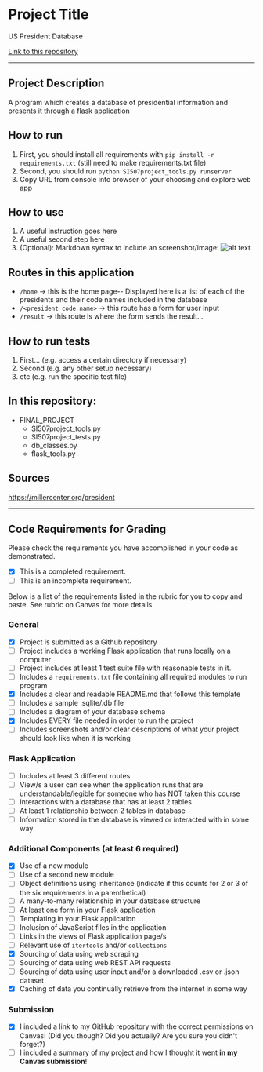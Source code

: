 # Project Title

US President Database

[Link to this repository](https://github.com/susmoi/Presidents-Database)

---

## Project Description

A program which creates a database of presidential information and presents it through a flask application

## How to run

1. First, you should install all requirements with `pip install -r requirements.txt` (still need to make requirements.txt file)
2. Second, you should run `python SI507project_tools.py runserver`
3. Copy URL from console into browser of your choosing and explore web app

## How to use

1. A useful instruction goes here
2. A useful second step here
3. (Optional): Markdown syntax to include an screenshot/image: ![alt text](image.jpg)

## Routes in this application

- `/home` -> this is the home page-- Displayed here is a list of each of the presidents and their code names included in the database
- `/<president code name>` -> this route has a form for user input
- `/result` -> this route is where the form sends the result...

## How to run tests

1. First... (e.g. access a certain directory if necessary)
2. Second (e.g. any other setup necessary)
3. etc (e.g. run the specific test file)


## In this repository:

- FINAL_PROJECT
  - SI507project_tools.py
  - SI507project_tests.py
  - db_classes.py
  - flask_tools.py

## Sources
https://millercenter.org/president

---
## Code Requirements for Grading
Please check the requirements you have accomplished in your code as demonstrated.
- [x] This is a completed requirement.
- [ ] This is an incomplete requirement.

Below is a list of the requirements listed in the rubric for you to copy and paste.  See rubric on Canvas for more details.

### General

- [X] Project is submitted as a Github repository
- [ ] Project includes a working Flask application that runs locally on a computer
- [ ] Project includes at least 1 test suite file with reasonable tests in it.
- [ ] Includes a `requirements.txt` file containing all required modules to run program
- [X] Includes a clear and readable README.md that follows this template
- [ ] Includes a sample .sqlite/.db file
- [ ] Includes a diagram of your database schema
- [X] Includes EVERY file needed in order to run the project
- [ ] Includes screenshots and/or clear descriptions of what your project should look like when it is working

### Flask Application

- [ ] Includes at least 3 different routes
- [ ] View/s a user can see when the application runs that are understandable/legible for someone who has NOT taken this course
- [ ] Interactions with a database that has at least 2 tables
- [ ] At least 1 relationship between 2 tables in database
- [ ] Information stored in the database is viewed or interacted with in some way

### Additional Components (at least 6 required)

- [X] Use of a new module
- [ ] Use of a second new module
- [ ] Object definitions using inheritance (indicate if this counts for 2 or 3 of the six requirements in a parenthetical)
- [ ] A many-to-many relationship in your database structure
- [ ] At least one form in your Flask application
- [ ] Templating in your Flask application
- [ ] Inclusion of JavaScript files in the application
- [ ] Links in the views of Flask application page/s
- [ ] Relevant use of `itertools` and/or `collections`
- [X] Sourcing of data using web scraping
- [ ] Sourcing of data using web REST API requests
- [ ] Sourcing of data using user input and/or a downloaded .csv or .json dataset
- [X] Caching of data you continually retrieve from the internet in some way

### Submission

- [X] I included a link to my GitHub repository with the correct permissions on Canvas! (Did you though? Did you actually? Are you sure you didn't forget?)
- [ ] I included a summary of my project and how I thought it went **in my Canvas submission**!
